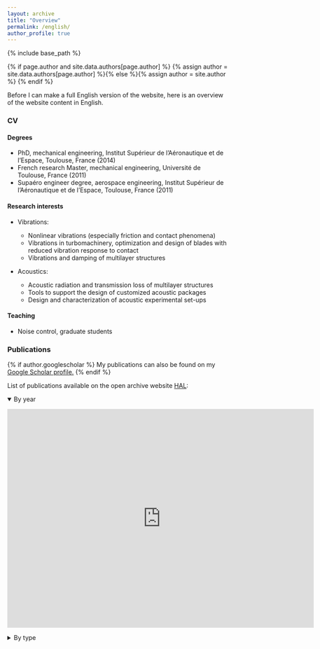 ```yaml
---
layout: archive
title: "Overview"
permalink: /english/
author_profile: true
---
```


{% include base_path %}

{% if page.author and site.data.authors[page.author] %}
  {% assign author = site.data.authors[page.author] %}{% else %}{% assign author = site.author %}
{% endif %}

Before I can make a full English version of the website, here is an overview of the website content in English.
### CV

#### Degrees
* PhD, mechanical engineering, Institut Supérieur de l’Aéronautique et de l’Espace, Toulouse, France (2014)
* French research Master, mechanical engineering, Université de Toulouse, France (2011)
* Supaéro engineer degree, aerospace engineering, Institut Supérieur de l’Aéronautique et de l’Espace, Toulouse, France (2011)

#### Research interests
* Vibrations: 
  * Nonlinear vibrations (especially friction and contact phenomena)
  * Vibrations in turbomachinery, optimization and design of blades with reduced vibration response to contact
  * Vibrations and damping of multilayer structures

* Acoustics:
  * Acoustic radiation and transmission loss of multilayer structures
  * Tools to support the design of customized acoustic packages
  * Design and characterization of acoustic experimental set-ups
  
#### Teaching
* Noise control, graduate students

### Publications

{% if author.googlescholar %}
  My publications can also be found on my <u><a href="{{author.googlescholar}}">Google Scholar profile</a>.</u>
{% endif %}

List of publications available on the open archive website [HAL](https://hal.archives-ouvertes.fr/):

 <details open>
  <summary>By year</summary>
  <p> <IFRAME width="700" height="500" src="https://haltools.archives-ouvertes.fr/Public/afficheRequetePubli.php?idHal=elsa-piollet&CB_auteur=oui&CB_titre=oui&CB_article=oui&langue=Anglais&tri_exp=annee_publi&tri_exp2=typdoc&tri_exp3=date_publi&ordre_aff=TA&Fen=Aff&css=../css/VisuCondenseSsCadre.css" FRAMEBORDER="0" scrolling="auto" ></IFRAME></p>
</details> 

 <details>
  <summary>By type</summary>
  <p> <IFRAME width="700" height="500" src="https://haltools.archives-ouvertes.fr/Public/afficheRequetePubli.php?idHal=elsa-piollet&CB_auteur=oui&CB_titre=oui&CB_article=oui&langue=Francais&tri_exp=typdoc&tri_exp2=date_publi&tri_exp3=date_publi&ordre_aff=TA&Fen=Aff&css=../css/VisuCondenseSsCadre.css" FRAMEBORDER="0" scrolling="auto" ></IFRAME></p>
</details> 

